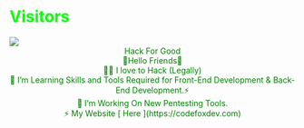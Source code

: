 <h1 style="color:#00ff00">Visitors</h1>
<img src="https://camo.githubusercontent.com/49199c3c594c526f193a5049b8e41256ea81cd86e652a71ed4061722beed576b/68747470733a2f2f70726f66696c652d636f756e7465722e676c697463682e6d652f78456c6b6f6d792f636f756e742e737667"/>
<center>
 <span style="color: green">Hack For Good<br />
 🥷Hello Friends🥷<br />
 🧑‍💻 I love to Hack (Legally)<br />
 🌱 I’m Learning Skills and Tools Required for Front-End Development & Back-End Development.⚡<br />
 🔭 I’m Working On New Pentesting Tools.<br />
 ⚡ My Website [ Here ](https://codefoxdev.com)
 </span>

 
